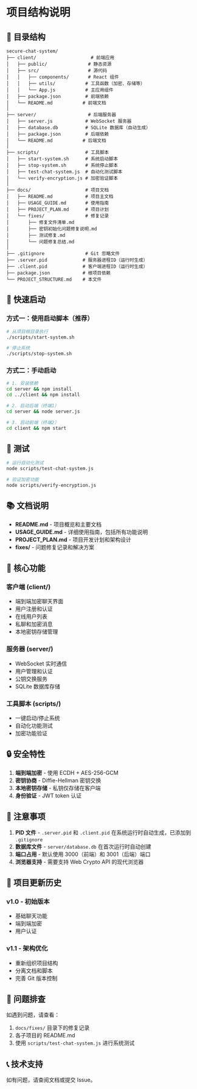 # 项目结构说明

## 📁 目录结构

```
secure-chat-system/
├── client/                    # 前端应用
│   ├── public/               # 静态资源
│   ├── src/                  # 源代码
│   │   ├── components/       # React 组件
│   │   ├── utils/           # 工具函数（加密、存储等）
│   │   └── App.js           # 主应用组件
│   ├── package.json         # 前端依赖
│   └── README.md           # 前端文档
│
├── server/                   # 后端服务器
│   ├── server.js            # WebSocket 服务器
│   ├── database.db          # SQLite 数据库（自动生成）
│   ├── package.json         # 后端依赖
│   └── README.md           # 后端文档
│
├── scripts/                 # 工具脚本
│   ├── start-system.sh      # 系统启动脚本
│   ├── stop-system.sh       # 系统停止脚本
│   ├── test-chat-system.js  # 自动化测试脚本
│   └── verify-encryption.js # 加密验证脚本
│
├── docs/                    # 项目文档
│   ├── README.md            # 项目主文档
│   ├── USAGE_GUIDE.md       # 使用指南
│   ├── PROJECT_PLAN.md      # 项目计划
│   └── fixes/               # 修复记录
│       ├── 修复文件清单.md
│       ├── 密钥初始化问题修复说明.md
│       ├── 测试修复.md
│       └── 问题修复总结.md
│
├── .gitignore               # Git 忽略文件
├── .server.pid             # 服务器进程ID（运行时生成）
├── .client.pid             # 客户端进程ID（运行时生成）
├── package.json            # 根项目依赖
└── PROJECT_STRUCTURE.md    # 本文件
```

## 🚀 快速启动

### 方式一：使用启动脚本（推荐）

```bash
# 从项目根目录执行
./scripts/start-system.sh

# 停止系统
./scripts/stop-system.sh
```

### 方式二：手动启动

```bash
# 1. 安装依赖
cd server && npm install
cd ../client && npm install

# 2. 启动后端（终端1）
cd server && node server.js

# 3. 启动前端（终端2）
cd client && npm start
```

## 🧪 测试

```bash
# 运行自动化测试
node scripts/test-chat-system.js

# 验证加密功能
node scripts/verify-encryption.js
```

## 📚 文档说明

- **README.md** - 项目概览和主要文档
- **USAGE_GUIDE.md** - 详细使用指南，包括所有功能说明
- **PROJECT_PLAN.md** - 项目开发计划和架构设计
- **fixes/** - 问题修复记录和解决方案

## 🔧 核心功能

### 客户端 (client/)
- 端到端加密聊天界面
- 用户注册和认证
- 在线用户列表
- 私聊和加密消息
- 本地密钥存储管理

### 服务器 (server/)
- WebSocket 实时通信
- 用户管理和认证
- 公钥交换服务
- SQLite 数据库存储

### 工具脚本 (scripts/)
- 一键启动/停止系统
- 自动化功能测试
- 加密功能验证

## 🔒 安全特性

1. **端到端加密** - 使用 ECDH + AES-256-GCM
2. **密钥协商** - Diffie-Hellman 密钥交换
3. **本地密钥存储** - 私钥仅存储在客户端
4. **身份验证** - JWT token 认证

## 📝 注意事项

1. **PID 文件** - `.server.pid` 和 `.client.pid` 在系统运行时自动生成，已添加到 `.gitignore`
2. **数据库文件** - `server/database.db` 在首次运行时自动创建
3. **端口占用** - 默认使用 3000（前端）和 3001（后端）端口
4. **浏览器支持** - 需要支持 Web Crypto API 的现代浏览器

## 🔄 项目更新历史

### v1.0 - 初始版本
- 基础聊天功能
- 端到端加密
- 用户认证

### v1.1 - 架构优化
- 重新组织项目结构
- 分离文档和脚本
- 完善 Git 版本控制

## 🐛 问题排查

如遇到问题，请查看：
1. `docs/fixes/` 目录下的修复记录
2. 各子项目的 README.md
3. 使用 `scripts/test-chat-system.js` 进行系统测试

## 📞 技术支持

如有问题，请查阅文档或提交 Issue。

